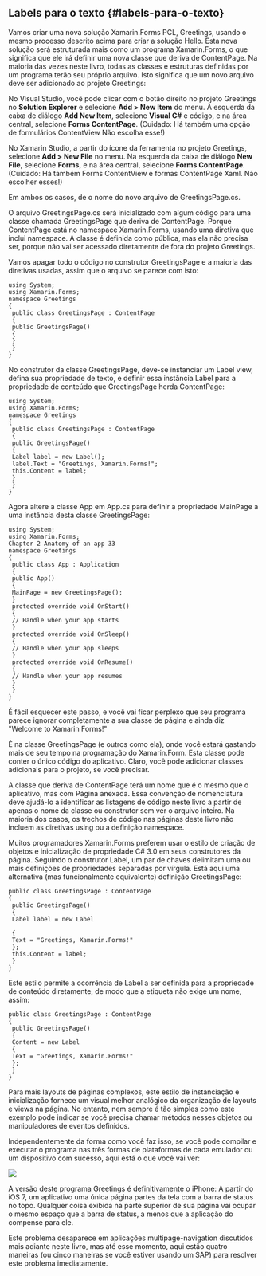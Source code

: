 ## Labels para o texto {#labels-para-o-texto}

Vamos criar uma nova solução Xamarin.Forms PCL, Greetings, usando o mesmo processo descrito acima para criar a solução Hello. Esta nova solução será estruturada mais como um programa Xamarin.Forms, o que significa que ele irá definir uma nova classe que deriva de ContentPage. Na maioria das vezes neste livro, todas as classes e estruturas definidas por um programa terão seu próprio arquivo. Isto significa que um novo arquivo deve ser adicionado ao projeto Greetings:

No Visual Studio, você pode clicar com o botão direito no projeto Greetings no **Solution Explorer** e selecione **Add &gt; New Item** do menu. À esquerda da caixa de diálogo **Add New Item**, selecione **Visual C\#** e código, e na área central, selecione **Forms ContentPage**. \(Cuidado: Há também uma opção de formulários ContentView Não escolha esse!\)

No Xamarin Studio, a partir do ícone da ferramenta no projeto Greetings, selecione **Add &gt; New File** no menu. Na esquerda da caixa de diálogo **New File**, selecione **Forms**, e na área central, selecione **Forms ContentPage**. \(Cuidado: Há também Forms ContentView e formas ContentPage Xaml. Não escolher esses!\)

Em ambos os casos, de o nome do novo arquivo de GreetingsPage.cs.

O arquivo GreetingsPage.cs será inicializado com algum código para uma classe chamada GreetingsPage que deriva de ContentPage. Porque ContentPage está no namespace Xamarin.Forms, usando uma diretiva que inclui namespace. A classe é definida como pública, mas ela não precisa ser, porque não vai ser acessado diretamente de fora do projeto Greetings.

Vamos apagar todo o código no construtor GreetingsPage e a maioria das diretivas usadas, assim que o arquivo se parece com isto:

```
using System;
using Xamarin.Forms;
namespace Greetings
{
 public class GreetingsPage : ContentPage
 {
 public GreetingsPage()
 {
 }
 }
}
```

No construtor da classe GreetingsPage, deve-se instanciar um Label view, defina sua propriedade de texto, e definir essa instância Label para a propriedade de conteúdo que GreetingsPage herda ContentPage:

```
using System;
using Xamarin.Forms;
namespace Greetings
{
 public class GreetingsPage : ContentPage
 {
 public GreetingsPage()
 {
 Label label = new Label();
 label.Text = "Greetings, Xamarin.Forms!";
 this.Content = label;
 }
 }
}
```

Agora altere a classe App em App.cs para definir a propriedade MainPage a uma instância desta classe GreetingsPage:

```
using System;
using Xamarin.Forms;
Chapter 2 Anatomy of an app 33
namespace Greetings
{
 public class App : Application
 {
 public App()
 {
 MainPage = new GreetingsPage();
 }
 protected override void OnStart()
 {
 // Handle when your app starts
 }
 protected override void OnSleep()
 {
 // Handle when your app sleeps
 }
 protected override void OnResume()
 {
 // Handle when your app resumes
 }
 }
}
```

É fácil esquecer este passo, e você vai ficar perplexo que seu programa parece ignorar completamente a sua classe de página e ainda diz "Welcome to Xamarin Forms!"

É na classe GreetingsPage \(e outros como ela\), onde você estará gastando mais de seu tempo na programação do Xamarin.Form. Esta classe pode conter o único código do aplicativo. Claro, você pode adicionar classes adicionais para o projeto, se você precisar.

A classe que deriva de ContentPage terá um nome que é o mesmo que o aplicativo, mas com Página anexada. Essa convenção de nomenclatura deve ajudá-lo a identificar as listagens de código neste livro a partir de apenas o nome da classe ou construtor sem ver o arquivo inteiro. Na maioria dos casos, os trechos de código nas páginas deste livro não incluem as diretivas using ou a definição namespace.

Muitos programadores Xamarin.Forms preferem usar o estilo de criação de objetos e inicialização de propriedade C\# 3.0 em seus construtores da página. Seguindo o construtor Label, um par de chaves delimitam uma ou mais definições de propriedades separadas por vírgula. Está aqui uma alternativa \(mas funcionalmente equivalente\) definição GreetingsPage:

```
public class GreetingsPage : ContentPage
{
 public GreetingsPage()
 {
 Label label = new Label

 {
 Text = "Greetings, Xamarin.Forms!"
 };
 this.Content = label;
 }
}
```

Este estilo permite a ocorrência de Label a ser definida para a propriedade de conteúdo diretamente, de modo que a etiqueta não exige um nome, assim:

```
public class GreetingsPage : ContentPage
{
 public GreetingsPage()
 {
 Content = new Label
 {
 Text = "Greetings, Xamarin.Forms!"
 };
 }
}
```

Para mais layouts de páginas complexos, este estilo de instanciação e inicialização fornece um visual melhor analógico da organização de layouts e views na página. No entanto, nem sempre é tão simples como este exemplo pode indicar se você precisa chamar métodos nesses objetos ou manipuladores de eventos definidos.

Independentemente da forma como você faz isso, se você pode compilar e executar o programa nas três formas de plataformas de cada emulador ou um dispositivo com sucesso, aqui está o que você vai ver:

![](/assets/2.2-contentepage.PNG)

A versão deste programa Greetings é definitivamente o iPhone: A partir do iOS 7, um aplicativo uma única página partes da tela com a barra de status no topo. Qualquer coisa exibida na parte superior de sua página vai ocupar o mesmo espaço que a barra de status, a menos que a aplicação do compense para ele.

Este problema desaparece em aplicações multipage-navigation discutidos mais adiante neste livro, mas até esse momento, aqui estão quatro maneiras \(ou cinco maneiras se você estiver usando um SAP\) para resolver este problema imediatamente.

